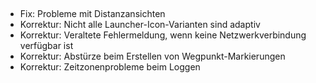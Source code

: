 ##
- Fix: Probleme mit Distanzansichten
- Korrektur: Nicht alle Launcher-Icon-Varianten sind adaptiv
- Korrektur: Veraltete Fehlermeldung, wenn keine Netzwerkverbindung verfügbar ist
- Korrektur: Abstürze beim Erstellen von Wegpunkt-Markierungen
- Korrektur: Zeitzonenprobleme beim Loggen
